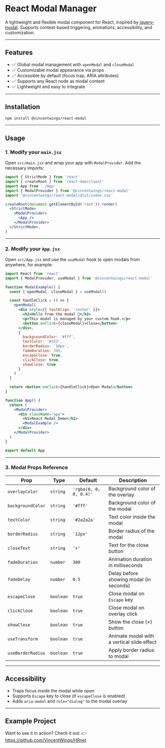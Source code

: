 # React Modal Manager

A lightweight and flexible modal component for React, inspired by [jquery-modal](https://github.com/kylefox/jquery-modal). Supports context-based triggering, animations, accessibility, and customization.

---

## Features

- ✅ Global modal management with `openModal` and `closeModal`
- ✅ Customizable modal appearance via props
- ✅ Accessible by default (focus trap, ARIA attributes)
- ✅ Supports any React node as modal content
- ✅ Lightweight and easy to integrate

---

## Installation

```bash
npm install @vincentwings/react-modal
```

---

## Usage

### 1. Modify your `main.jsx`

Open `src/main.jsx` and wrap your app with `ModalProvider`. Add the necessary imports:

```jsx
import { StrictMode } from 'react'
import { createRoot } from 'react-dom/client'
import App from './App'
import { ModalProvider } from '@vincentwings/react-modal'
import '@vincentwings/react-modal/dist/index.css'

createRoot(document.getElementById('root')).render(
  <StrictMode>
    <ModalProvider>
      <App />
    </ModalProvider>
  </StrictMode>,
)
```

---

### 2. Modify your `App.jsx`

Open `src/App.jsx` and use the `useModal` hook to open modals from anywhere, for example:

```jsx
import React from 'react'
import { ModalProvider, useModal } from '@vincentwings/react-modal'

function ModalExample() {
  const { openModal, closeModal } = useModal()

  const handleClick = () => {
    openModal(
      <div style={{ textAlign: 'center' }}>
        <h2>Hello from the modal 👋</h2>
        <p>This modal is managed by your custom hook.</p>
        <button onClick={closeModal}>Close</button>
      </div>,
      {
        backgroundColor: '#fff',
        textColor: '#333',
        borderRadius: '10px',
        fadeDuration: 300,
        escapeClose: true,
        clickClose: true,
        showClose: true
      }
    )
  }

  return <button onClick={handleClick}>Open Modal</button>
}

function App() {
  return (
    <ModalProvider>
      <div className="app">
        <h1>React Modal Demo</h1>
        <ModalExample />
      </div>
    </ModalProvider>
  )
}

export default App
```

---

### 3. Modal Props Reference

| Prop              | Type     | Default               | Description                                          |
|-------------------|----------|-----------------------|------------------------------------------------------|
| `overlayColor`    | `string` | `'rgba(0, 0, 0, 0.4)'`| Background color of the overlay                      |
| `backgroundColor` | `string` | `'#fff'`              | Background color of the modal                        |
| `textColor`       | `string` | `'#2a2a2a'`           | Text color inside the modal                          |
| `borderRadius`    | `string` | `'12px'`              | Border radius of the modal                           |
| `closeText`       | `string` | `'×'`            | Text for the close button                            |
| `fadeDuration`    | `number` | `300`                 | Animation duration in milliseconds                   |
| `fadeDelay`       | `number` | `0.5`                 | Delay before showing modal (in seconds)              |
| `escapeClose`     | `boolean`| `true`                | Close modal on `Escape` key                          |
| `clickClose`      | `boolean`| `true`                | Close modal on overlay click                         |
| `showClose`       | `boolean`| `true`                | Show the close (×) button                            |
| `useTransform`    | `boolean`| `true`                | Animate modal with a vertical slide effect           |
| `useBorderRadius` | `boolean`| `true`                | Apply border radius to modal                         |

---

## Accessibility

- Traps focus inside the modal while open
- Supports `Escape` key to close (if `escapeClose` is enabled)
- Adds `aria-modal` and `role="dialog"` to the modal overlay

---

## Example Project

Want to see it in action? Check it out:
👉 https://github.com/VincentWings/HRnet

